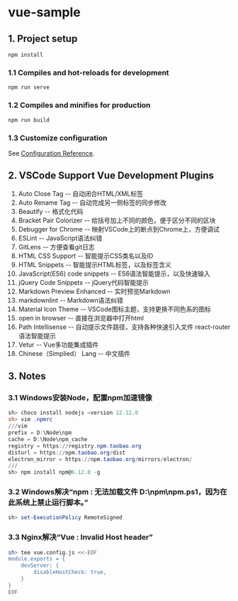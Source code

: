 # vue-sample

## 1. Project setup
```
npm install
```

### 1.1 Compiles and hot-reloads for development
```
npm run serve
```

### 1.2 Compiles and minifies for production
```
npm run build
```

### 1.3 Customize configuration
See [Configuration Reference](https://cli.vuejs.org/config/).


## 2. VSCode Support Vue Development Plugins
1. Auto Close Tag  -- 自动闭合HTML/XML标签
2. Auto Rename Tag  -- 自动完成另一侧标签的同步修改
3. Beautify  -- 格式化代码
4. Bracket Pair Colorizer  -- 给括号加上不同的颜色，便于区分不同的区块
5. Debugger for Chrome  -- 映射VSCode上的断点到Chrome上，方便调试
6. ESLint  -- JavaScript语法纠错
7. GitLens  -- 方便查看git日志
8. HTML CSS Support  -- 智能提示CSS类名以及ID
9. HTML Snippets  -- 智能提示HTML标签，以及标签含义
10. JavaScript(ES6) code snippets  -- ES6语法智能提示，以及快速输入
11. jQuery Code Snippets  -- jQuery代码智能提示
12. Markdown Preview Enhanced  -- 实时预览Markdown
13. markdownlint  -- Markdown语法纠错
14. Material Icon Theme  -- VSCode图标主题，支持更换不同色系的图标
15. open in browser  -- 直接在浏览器中打开html
16. Path Intellisense  -- 自动提示文件路径，支持各种快速引入文件
react-router语法智能提示
17. Vetur  -- Vue多功能集成插件
18. Chinese（Simplied） Lang  -- 中文插件

## 3. Notes

### 3.1 Windows安装Node，配置npm加速镜像
```powershell
sh> choco install nodejs –version 12.12.0
sh> vim .npmrc
///vim
prefix = D:\Node\npm
cache = D:\Node\npm_cache
registry = https://registry.npm.taobao.org
disturl = https://npm.taobao.org/dist
electron_mirror = https://npm.taobao.org/mirrors/electron/
///
sh> npm install npm@6.12.0 -g
```

### 3.2 Windows解决“npm : 无法加载文件 D:\npm\npm.ps1，因为在此系统上禁止运行脚本。”
```powershell
sh> set-ExecutionPolicy RemoteSigned
```

### 3.3 Nginx解决“Vue : Invalid Host header”
```bash
sh> tee vue.config.js <<-EOF
module.exports = {
    devServer: {
        disableHostCheck: true,
    }
}
EOF
```
